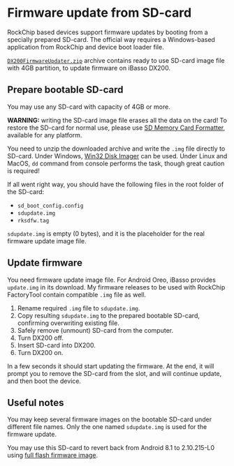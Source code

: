 # Firmware update from SD-card

RockChip based devices support firmware updates by booting from a specially prepared SD-card. The official way requires a Windows-based application from RockChip and device boot loader file.

[`DX200FirmwareUpdater.zip`](https://github.com/Lurker00/DX200-Firmware-Add-on/releases/download/v1.12/DX200-A8.1-L1.12-sdupdate.zip) archive contains ready to use SD-card image file with 4GB partition, to update firmware on iBasso DX200.

## Prepare bootable SD-card
You may use any SD-card with capacity of 4GB or more.

**WARNING:** writing the SD-card image file erases all the data on the card! To restore the SD-card for normal use, please use [SD Memory Card Formatter](https://www.sdcard.org/downloads/formatter_4/), available for any platform.

You need to unzip the downloaded archive and write the `.img` file directly to SD-card. Under Windows, [Win32 Disk Imager](https://sourceforge.net/projects/win32diskimager/) can be used. Under Linux and MacOS, `dd` command from console performs the task, though great caution is required!

If all went right way, you should have the following files in the root folder of the SD-card:
* `sd_boot_config.config`
* `sdupdate.img`
* `rksdfw.tag`

`sdupdate.img` is empty (0 bytes), and it is the placeholder for the real firmware update image file.

## Update firmware

You need firmware update image file. For Android Oreo, iBasso provides `update.img` in its download. My firmware releases to be used with RockChip FactoryTool contain compatible `.img` file as well.

1. Rename required `.img` file to `sdupdate.img`.
2. Copy resulting `sdupdate.img` to the prepared bootable SD-card, confirming overwriting existing file.
3. Safely remove (unmount) SD-card from the computer.
4. Turn DX200 off.
5. Insert SD-card into DX200.
6. Turn DX200 on.

In a few seconds it should start updating the firmware. At the end, it will prompt you to remove the SD-card from the slot, and will continue update, and then boot the device.

## Useful notes

You may keep several firmware images on the bootable SD-card under different file names. Only the one named `sdupdate.img` is used for the firmware update.

You may use this SD-card to revert back from Android 8.1 to 2.10.215-L0 using [full flash firmware image](https://github.com/Lurker00/DX200-firmware/releases/download/v2.10.215/DX200FirmwareV2.10.215-L0-fullflash.zip).

